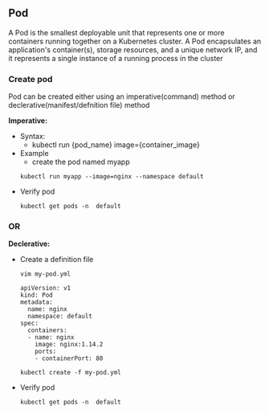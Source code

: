 ## Pod
A Pod is the smallest deployable unit that represents one or more containers running together on a Kubernetes cluster. A Pod encapsulates an application's container(s), storage resources, and a unique network IP, and it represents a single instance of a running process in the cluster

### Create pod
Pod can be created either using an imperative(command) method or declerative(manifest/defnition file) method

**Imperative:**
- Syntax:
  - kubectl run {pod_name} image={container_image}
- Example
  - create the pod named myapp
  ```
  kubectl run myapp --image=nginx --namespace default
  ```
- Verify pod
  ```
  kubectl get pods -n  default
  ```
### OR
**Declerative:**
- Create a definition file
  ```
  vim my-pod.yml
  ```
  ```
  apiVersion: v1
  kind: Pod
  metadata:
    name: nginx
    namespace: default
  spec:
    containers:
    - name: nginx
      image: nginx:1.14.2
      ports:
      - containerPort: 80
  ```
  ```
  kubectl create -f my-pod.yml
- Verify pod
  ```
  kubectl get pods -n  default
  ```
